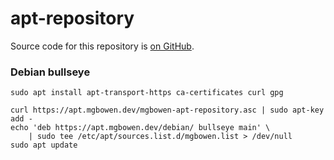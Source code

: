 # apt-repository

Source code for this repository is [on GitHub](https://github.com/mgbowen/apt-repository).

### Debian bullseye

```
sudo apt install apt-transport-https ca-certificates curl gpg

curl https://apt.mgbowen.dev/mgbowen-apt-repository.asc | sudo apt-key add -
echo 'deb https://apt.mgbowen.dev/debian/ bullseye main' \
    | sudo tee /etc/apt/sources.list.d/mgbowen.list > /dev/null
sudo apt update
```
